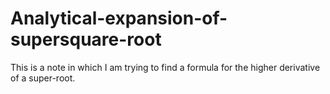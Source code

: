 # Analytical-expansion-of-supersquare-root
This is a note in which I am trying to find a formula for the higher derivative of a super-root.
